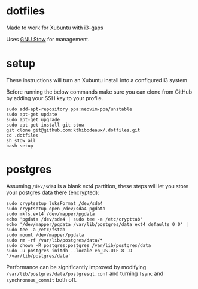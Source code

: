 # dotfiles

Made to work for Xubuntu with i3-gaps

Uses [GNU Stow](https://www.gnu.org/software/stow/) for management.

# setup

These instructions will turn an Xubuntu install into a configured i3 system

Before running the below commands make sure you can clone from GitHub by adding your SSH key to your profile.

```
sudo add-apt-repository ppa:neovim-ppa/unstable
sudo apt-get update
sudo apt-get upgrade
sudo apt-get install git stow
git clone git@github.com:kthibodeaux/.dotfiles.git
cd .dotfiles
sh stow_all
bash setup
```

# postgres

Assuming `/dev/sda4` is a blank ext4 partition, these steps will let you store your postgres data there (encrypted):

```
sudo cryptsetup luksFormat /dev/sda4
sudo cryptsetup open /dev/sda4 pgdata
sudo mkfs.ext4 /dev/mapper/pgdata
echo 'pgdata /dev/sda4 | sudo tee -a /etc/crypttab'
echo '/dev/mapper/pgdata /var/lib/postgres/data ext4 defaults 0 0' | sudo tee -a /etc/fstab
sudo mount /dev/mapper/pgdata
sudo rm -rf /var/lib/postgres/data/*
sudo chown -R postgres:postgres /var/lib/postgres/data
sudo -u postgres initdb --locale en_US.UTF-8 -D '/var/lib/postgres/data'
```

Performance can be significantly improved by modifying `/var/lib/postgres/data/postgresql.conf` and turning `fsync` and `synchronous_commit` both off.
